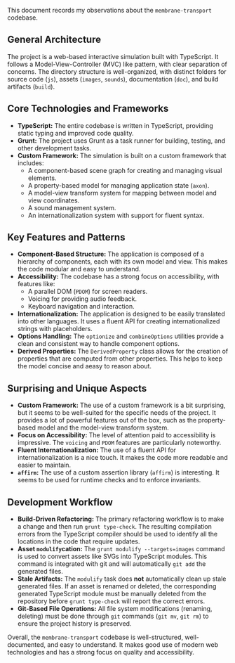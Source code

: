This document records my observations about the `membrane-transport` codebase.

## General Architecture

The project is a web-based interactive simulation built with TypeScript. It follows a Model-View-Controller (MVC) like pattern, with clear separation of concerns. The directory structure is well-organized, with distinct folders for source code (`js`), assets (`images`, `sounds`), documentation (`doc`), and build artifacts (`build`).

## Core Technologies and Frameworks

*   **TypeScript:** The entire codebase is written in TypeScript, providing static typing and improved code quality.
*   **Grunt:** The project uses Grunt as a task runner for building, testing, and other development tasks.
*   **Custom Framework:** The simulation is built on a custom framework that includes:
    *   A component-based scene graph for creating and managing visual elements.
    *   A property-based model for managing application state (`axon`).
    *   A model-view transform system for mapping between model and view coordinates.
    *   A sound management system.
    *   An internationalization system with support for fluent syntax.

## Key Features and Patterns

*   **Component-Based Structure:** The application is composed of a hierarchy of components, each with its own model and view. This makes the code modular and easy to understand.
*   **Accessibility:** The codebase has a strong focus on accessibility, with features like:
    *   A parallel DOM (`PDOM`) for screen readers.
    *   Voicing for providing audio feedback.
    *   Keyboard navigation and interaction.
*   **Internationalization:** The application is designed to be easily translated into other languages. It uses a fluent API for creating internationalized strings with placeholders.
*   **Options Handling:** The `optionize` and `combineOptions` utilities provide a clean and consistent way to handle component options.
*   **Derived Properties:** The `DerivedProperty` class allows for the creation of properties that are computed from other properties. This helps to keep the model concise and aeasy to reason about.

## Surprising and Unique Aspects

*   **Custom Framework:** The use of a custom framework is a bit surprising, but it seems to be well-suited for the specific needs of the project. It provides a lot of powerful features out of the box, such as the property-based model and the model-view transform system.
*   **Focus on Accessibility:** The level of attention paid to accessibility is impressive. The `voicing` and `PDOM` features are particularly noteworthy.
*   **Fluent Internationalization:** The use of a fluent API for internationalization is a nice touch. It makes the code more readable and easier to maintain.
*   **`affirm`:** The use of a custom assertion library (`affirm`) is interesting. It seems to be used for runtime checks and to enforce invariants.

## Development Workflow

*   **Build-Driven Refactoring:** The primary refactoring workflow is to make a change and then run `grunt type-check`. The resulting compilation errors from the TypeScript compiler should be used to identify all the locations in the code that require updates.
*   **Asset `modulify`cation:** The `grunt modulify --targets=images` command is used to convert assets like SVGs into TypeScript modules. This command is integrated with git and will automatically `git add` the generated files.
*   **Stale Artifacts:** The `modulify` task does **not** automatically clean up stale generated files. If an asset is renamed or deleted, the corresponding generated TypeScript module must be manually deleted from the repository before `grunt type-check` will report the correct errors.
*   **Git-Based File Operations:** All file system modifications (renaming, deleting) must be done through `git` commands (`git mv`, `git rm`) to ensure the project history is preserved.

Overall, the `membrane-transport` codebase is well-structured, well-documented, and easy to understand. It makes good use of modern web technologies and has a strong focus on quality and accessibility.